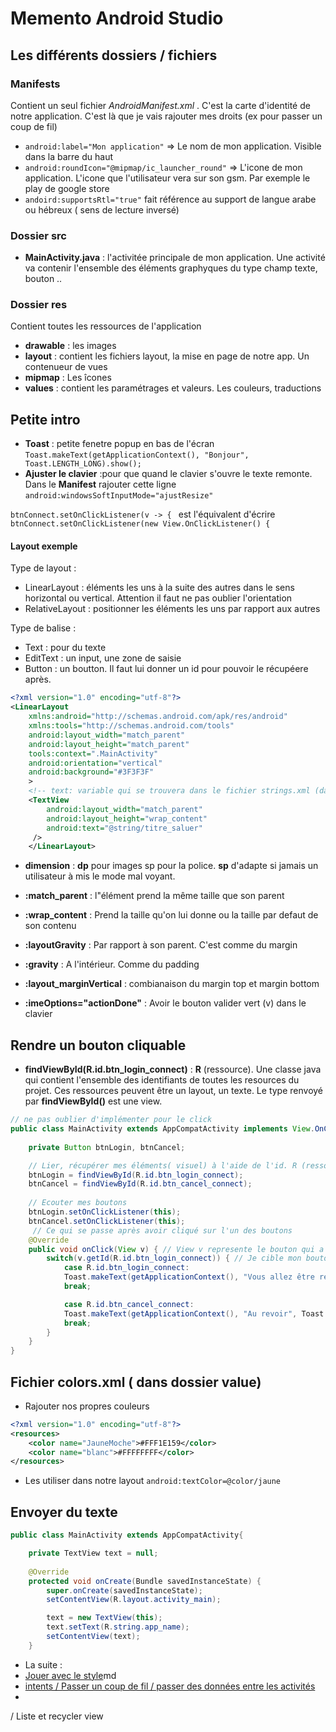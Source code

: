 # Memento Android Studio

## Les différents dossiers / fichiers

### Manifests
Contient un seul fichier *AndroidManifest.xml* . C'est la carte d'identité de notre application. C'est là que je vais rajouter mes droits (ex pour passer un coup de fil)
- `android:label="Mon application"` => Le nom de mon application. Visible dans la barre du haut
- `android:roundIcon="@mipmap/ic_launcher_round"` => L'icone de mon application. L'icone que l'utilisateur vera sur son gsm. Par exemple le play de google store
- `andoird:supportsRtl="true"` fait référence au support de langue arabe ou hébreux ( sens de lecture inversé)

### **Dossier src**

- **MainActivity.java** : l'activitée principale de mon application. Une activité va contenir l'ensemble des éléments graphyques du type champ texte, bouton ..

### **Dossier res**
Contient toutes les ressources de l'application
- **drawable** : les images 
- **layout** : contient les fichiers layout, la mise en page de notre app. Un contenueur de vues
- **mipmap** : Les îcones
- **values** : contient les paramétrages et valeurs. Les couleurs, traductions

## Petite intro

-  **Toast** : petite fenetre popup en bas de l'écran
        `Toast.makeText(getApplicationContext(), "Bonjour", Toast.LENGTH_LONG).show();`
- **Ajuster le clavier** :pour que quand le clavier s'ouvre le texte remonte. Dans le **Manifest** rajouter cette ligne `android:windowsSoftInputMode="ajustResize"`

`btnConnect.setOnClickListener(v -> { `
est l'équivalent d'écrire
`btnConnect.setOnClickListener(new View.OnClickListener() {`

#### Layout exemple

Type de layout : 
- LinearLayout : éléments les uns à la suite des autres dans le sens horizontal ou vertical. Attention il faut ne pas oublier l'orientation
- RelativeLayout : positionner les éléments les uns par rapport aux autres

Type de balise :
- Text : pour du texte
- EditText : un input, une zone de saisie
- Button : un boutton. Il faut lui donner un id pour pouvoir le récupéere après. 

```xml
<?xml version="1.0" encoding="utf-8"?>
<LinearLayout
    xmlns:android="http://schemas.android.com/apk/res/android"
    xmlns:tools="http://schemas.android.com/tools"
    android:layout_width="match_parent"
    android:layout_height="match_parent"
    tools:context=".MainActivity"
    android:orientation="vertical"
    android:background="#3F3F3F"
    >
    <!-- text: variable qui se trouvera dans le fichier strings.xml (dans dossier values) -->
    <TextView
        android:layout_width="match_parent"
        android:layout_height="wrap_content"
        android:text="@string/titre_saluer"
     />
    </LinearLayout>
```
- **dimension** : **dp** pour images sp pour la police.  **sp** d'adapte si jamais un utilisateur à mis le mode mal voyant.

- **:match_parent** : l"élément prend la même taille que son parent
- **:wrap_content** : Prend la taille qu'on lui donne ou la taille par defaut de son contenu

- **:layoutGravity** : Par rapport à son parent. C'est comme du margin
- **:gravity** : A l'intérieur. Comme du padding
- **:layout_marginVertical** : combianaison du margin top et margin bottom

- **:imeOptions="actionDone"** : Avoir le bouton valider vert (v) dans le clavier

## Rendre un bouton cliquable

- **findViewById(R.id.btn_login_connect)** : **R** (ressource). Une classe java qui contient l'ensemble des identifiants de toutes les resources du projet. Ces ressources peuvent être un layout, un texte. Le type renvoyé par **findViewById()** est une view.

```java
// ne pas oublier d'implémenter pour le click
public class MainActivity extends AppCompatActivity implements View.OnClickListener {
    
    private Button btnLogin, btnCancel;

    // Lier, récupérer mes éléments( visuel) à l'aide de l'id. R (ressource) c'est une classe. La classe de l'id
    btnLogin = findViewById(R.id.btn_login_connect);
    btnCancel = findViewById(R.id.btn_cancel_connect);
    
    // Ecouter mes boutons
    btnLogin.setOnClickListener(this); 
    btnCancel.setOnClickListener(this);
     // Ce qui se passe après avoir cliqué sur l'un des boutons
    @Override
    public void onClick(View v) { // View v represente le bouton qui a été cliqué
        switch(v.getId(R.id.btn_login_connect)) { // Je cible mon bouton à partir de son id
            case R.id.btn_login_connect:
            Toast.makeText(getApplicationContext(), "Vous allez être redirigé", Toast.LENGTH_LONG).show();
            break;

            case R.id.btn_cancel_connect:
            Toast.makeText(getApplicationContext(), "Au revoir", Toast.LENGTH_LONG).show();
            break;
        }
    }
}
```

## Fichier colors.xml ( dans dossier value)

- Rajouter nos propres couleurs

```xml
<?xml version="1.0" encoding="utf-8"?>
<resources>
    <color name="JauneMoche">#FFF1E159</color>
    <color name="blanc">#FFFFFFFF</color>
</resources>
```

- Les utiliser dans notre layout
`android:textColor=@color/jaune`

## Envoyer du texte

```java
public class MainActivity extends AppCompatActivity{

    private TextView text = null;
    
    @Override
    protected void onCreate(Bundle savedInstanceState) {
        super.onCreate(savedInstanceState);
        setContentView(R.layout.activity_main);

        text = new TextView(this);
        text.setText(R.string.app_name);
        setContentView(text);
    }
```

- La suite :
- [Jouer avec le style](https://github.com/marieThielens/resumeAndroid/blob/master/Creer%20notre%20propre%20style_theme%20Sombre_orientation)md
- [intents / Passer un coup de fil / passer des données entre les activités](https://github.com/marieThielens/resumeAndroid/blob/master/intents.md)
-

/ Liste et recycler view